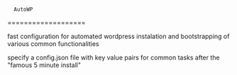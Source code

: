       AutoWP
===================

fast configuration for automated
wordpress instalation and bootstrapping
of various common functionalities

specify a config.json file with key value pairs for common tasks after the "famous 5 minute install"
